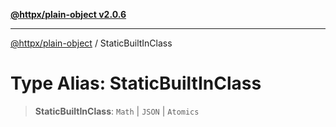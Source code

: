 [**@httpx/plain-object v2.0.6**](../README.md)

***

[@httpx/plain-object](../README.md) / StaticBuiltInClass

# Type Alias: StaticBuiltInClass

> **StaticBuiltInClass**: `Math` \| `JSON` \| `Atomics`
